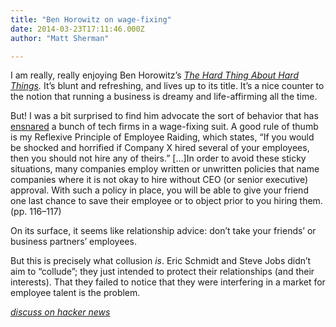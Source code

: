 ```yaml
---
title: "Ben Horowitz on wage-fixing"
date: 2014-03-23T17:11:46.000Z
author: "Matt Sherman"

---
```


I am really, really enjoying Ben Horowitz’s [_The Hard Thing About Hard Things_](http://www.amazon.com/gp/product/B00DQ845EA/ref=as_li_ss_tl?ie=UTF8&amp;camp=1789&amp;creative=390957&amp;creativeASIN=B00DQ845EA&amp;linkCode=as2&amp;tag=theonlrepinsa-20)_._ It’s blunt and refreshing, and lives up to its title. It’s a nice counter to the notion that running a business is dreamy and life-affirming all the time.

But! I was a bit surprised to find him advocate the sort of behavior that has [ensnared](http://pando.com/2014/03/22/revealed-apple-and-googles-wage-fixing-cartel-involved-dozens-more-companies-over-one-million-employees/) a bunch of tech firms in a wage-fixing suit.
A good rule of thumb is my Reflexive Principle of Employee Raiding, which states, “If you would be shocked and horrified if Company X hired several of your employees, then you should not hire any of theirs.” […]In order to avoid these sticky situations, many companies employ written or unwritten policies that name companies where it is not okay to hire without CEO (or senior executive) approval. With such a policy in place, you will be able to give your friend one last chance to save their employee or to object prior to you hiring them. (pp. 116–117)

On its surface, it seems like relationship advice: don’t take your friends’ or business partners’ employees.

But this is precisely what collusion _is_. Eric Schmidt and Steve Jobs didn’t aim to “collude”; they just intended to protect their relationships (and their interests). That they failed to notice that they were interfering in a market for employee talent is the problem.

[_discuss on hacker news_](https://news.ycombinator.com/item?id=7454101)
